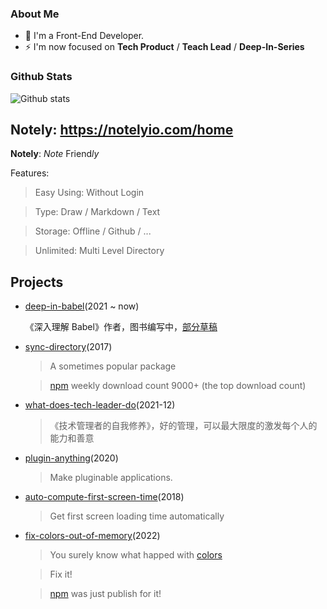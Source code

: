 ### About Me

- 👨  I'm a Front-End Developer.
- ⚡   I'm now focused on **Tech Product** / **Teach Lead** / **Deep-In-Series**

### Github Stats

![Github stats](https://github-readme-stats.vercel.app/api/?username=hoperyy&show_icons=true&icon_color=CE1D2D&text_color=718096&bg_color=ffffff&hide_title=true)

## Notely: https://notelyio.com/home

**Notely**: *Note* Friend*ly*<br>

Features:

>   Easy Using: Without Login

>   Type: Draw / Markdown / Text

>   Storage: Offline / Github / ... 

>   Unlimited: Multi Level Directory

## Projects

+   [deep-in-babel](https://github.com/hoperyy/deep-in-babel)(2021 ~ now)

    《深入理解 Babel》作者，图书编写中，[部分草稿](https://hoperyy.github.io/deep-in-babel)

+   [sync-directory](https://github.com/hoperyy/sync-directory)(2017)

    > A sometimes popular package

    > [npm](https://www.npmjs.com/package/sync-directory) weekly download count 9000+ (the top download count)

+   [what-does-tech-leader-do](https://github.com/hoperyy/what-does-tech-leader-do)(2021-12)

    > 《技术管理者的自我修养》，好的管理，可以最大限度的激发每个人的能力和善意

+   [plugin-anything](https://github.com/hoperyy/blog/issues/150)(2020)

    > Make pluginable applications.

+   [auto-compute-first-screen-time](https://github.com/hoperyy/auto-compute-first-screen-time)(2018)

    > Get first screen loading time automatically

+   [fix-colors-out-of-memory](https://www.npmjs.com/package/fix-colors-out-of-memory)(2022)

    > You surely know what happed with [colors](https://github.com/Marak/colors.js/issues/285)
    
    > Fix it!

    > [npm](https://www.npmjs.com/package/fix-colors-out-of-memory) was just publish for it!
